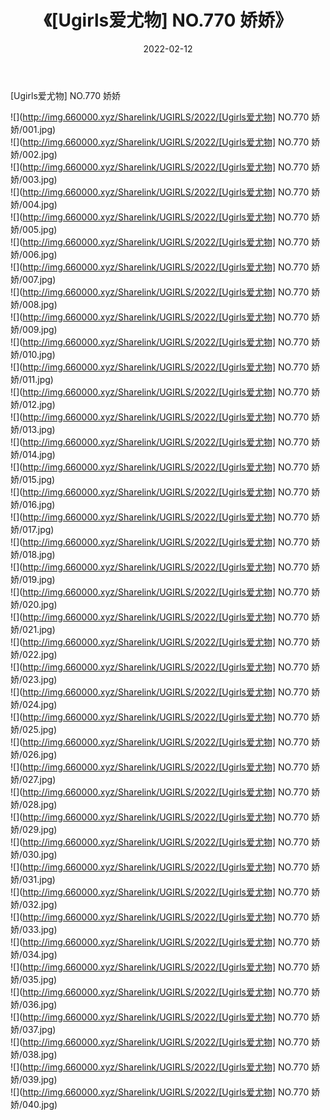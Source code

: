 ﻿---
layout: post
title:  《[Ugirls爱尤物] NO.770 娇娇》
date:   2022-02-12
img: http://img.660000.xyz/Sharelink/UGIRLS/2022/[Ugirls爱尤物] NO.770 娇娇/000.jpg
categories: [美女, 清纯, 唯美]
---

[Ugirls爱尤物] NO.770 娇娇

 ![](http://img.660000.xyz/Sharelink/UGIRLS/2022/[Ugirls爱尤物] NO.770 娇娇/001.jpg) <br>![](http://img.660000.xyz/Sharelink/UGIRLS/2022/[Ugirls爱尤物] NO.770 娇娇/002.jpg) <br>![](http://img.660000.xyz/Sharelink/UGIRLS/2022/[Ugirls爱尤物] NO.770 娇娇/003.jpg) <br>![](http://img.660000.xyz/Sharelink/UGIRLS/2022/[Ugirls爱尤物] NO.770 娇娇/004.jpg) <br>![](http://img.660000.xyz/Sharelink/UGIRLS/2022/[Ugirls爱尤物] NO.770 娇娇/005.jpg) <br>![](http://img.660000.xyz/Sharelink/UGIRLS/2022/[Ugirls爱尤物] NO.770 娇娇/006.jpg) <br>![](http://img.660000.xyz/Sharelink/UGIRLS/2022/[Ugirls爱尤物] NO.770 娇娇/007.jpg) <br>![](http://img.660000.xyz/Sharelink/UGIRLS/2022/[Ugirls爱尤物] NO.770 娇娇/008.jpg) <br>![](http://img.660000.xyz/Sharelink/UGIRLS/2022/[Ugirls爱尤物] NO.770 娇娇/009.jpg) <br>![](http://img.660000.xyz/Sharelink/UGIRLS/2022/[Ugirls爱尤物] NO.770 娇娇/010.jpg) <br>![](http://img.660000.xyz/Sharelink/UGIRLS/2022/[Ugirls爱尤物] NO.770 娇娇/011.jpg) <br>![](http://img.660000.xyz/Sharelink/UGIRLS/2022/[Ugirls爱尤物] NO.770 娇娇/012.jpg) <br>![](http://img.660000.xyz/Sharelink/UGIRLS/2022/[Ugirls爱尤物] NO.770 娇娇/013.jpg) <br>![](http://img.660000.xyz/Sharelink/UGIRLS/2022/[Ugirls爱尤物] NO.770 娇娇/014.jpg) <br>![](http://img.660000.xyz/Sharelink/UGIRLS/2022/[Ugirls爱尤物] NO.770 娇娇/015.jpg) <br>![](http://img.660000.xyz/Sharelink/UGIRLS/2022/[Ugirls爱尤物] NO.770 娇娇/016.jpg) <br>![](http://img.660000.xyz/Sharelink/UGIRLS/2022/[Ugirls爱尤物] NO.770 娇娇/017.jpg) <br>![](http://img.660000.xyz/Sharelink/UGIRLS/2022/[Ugirls爱尤物] NO.770 娇娇/018.jpg) <br>![](http://img.660000.xyz/Sharelink/UGIRLS/2022/[Ugirls爱尤物] NO.770 娇娇/019.jpg) <br>![](http://img.660000.xyz/Sharelink/UGIRLS/2022/[Ugirls爱尤物] NO.770 娇娇/020.jpg) <br>![](http://img.660000.xyz/Sharelink/UGIRLS/2022/[Ugirls爱尤物] NO.770 娇娇/021.jpg) <br>![](http://img.660000.xyz/Sharelink/UGIRLS/2022/[Ugirls爱尤物] NO.770 娇娇/022.jpg) <br>![](http://img.660000.xyz/Sharelink/UGIRLS/2022/[Ugirls爱尤物] NO.770 娇娇/023.jpg) <br>![](http://img.660000.xyz/Sharelink/UGIRLS/2022/[Ugirls爱尤物] NO.770 娇娇/024.jpg) <br>![](http://img.660000.xyz/Sharelink/UGIRLS/2022/[Ugirls爱尤物] NO.770 娇娇/025.jpg) <br>![](http://img.660000.xyz/Sharelink/UGIRLS/2022/[Ugirls爱尤物] NO.770 娇娇/026.jpg) <br>![](http://img.660000.xyz/Sharelink/UGIRLS/2022/[Ugirls爱尤物] NO.770 娇娇/027.jpg) <br>![](http://img.660000.xyz/Sharelink/UGIRLS/2022/[Ugirls爱尤物] NO.770 娇娇/028.jpg) <br>![](http://img.660000.xyz/Sharelink/UGIRLS/2022/[Ugirls爱尤物] NO.770 娇娇/029.jpg) <br>![](http://img.660000.xyz/Sharelink/UGIRLS/2022/[Ugirls爱尤物] NO.770 娇娇/030.jpg) <br>![](http://img.660000.xyz/Sharelink/UGIRLS/2022/[Ugirls爱尤物] NO.770 娇娇/031.jpg) <br>![](http://img.660000.xyz/Sharelink/UGIRLS/2022/[Ugirls爱尤物] NO.770 娇娇/032.jpg) <br>![](http://img.660000.xyz/Sharelink/UGIRLS/2022/[Ugirls爱尤物] NO.770 娇娇/033.jpg) <br>![](http://img.660000.xyz/Sharelink/UGIRLS/2022/[Ugirls爱尤物] NO.770 娇娇/034.jpg) <br>![](http://img.660000.xyz/Sharelink/UGIRLS/2022/[Ugirls爱尤物] NO.770 娇娇/035.jpg) <br>![](http://img.660000.xyz/Sharelink/UGIRLS/2022/[Ugirls爱尤物] NO.770 娇娇/036.jpg) <br>![](http://img.660000.xyz/Sharelink/UGIRLS/2022/[Ugirls爱尤物] NO.770 娇娇/037.jpg) <br>![](http://img.660000.xyz/Sharelink/UGIRLS/2022/[Ugirls爱尤物] NO.770 娇娇/038.jpg) <br>![](http://img.660000.xyz/Sharelink/UGIRLS/2022/[Ugirls爱尤物] NO.770 娇娇/039.jpg) <br>![](http://img.660000.xyz/Sharelink/UGIRLS/2022/[Ugirls爱尤物] NO.770 娇娇/040.jpg) <br>